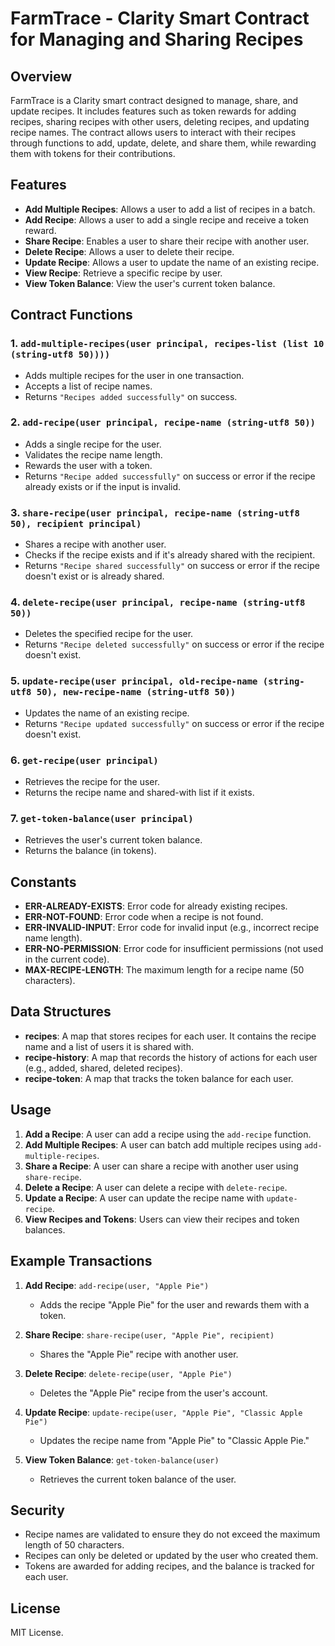 # FarmTrace - Clarity Smart Contract for Managing and Sharing Recipes

## Overview

FarmTrace is a Clarity smart contract designed to manage, share, and update recipes. It includes features such as token rewards for adding recipes, sharing recipes with other users, deleting recipes, and updating recipe names. The contract allows users to interact with their recipes through functions to add, update, delete, and share them, while rewarding them with tokens for their contributions.

## Features

- **Add Multiple Recipes**: Allows a user to add a list of recipes in a batch.
- **Add Recipe**: Allows a user to add a single recipe and receive a token reward.
- **Share Recipe**: Enables a user to share their recipe with another user.
- **Delete Recipe**: Allows a user to delete their recipe.
- **Update Recipe**: Allows a user to update the name of an existing recipe.
- **View Recipe**: Retrieve a specific recipe by user.
- **View Token Balance**: View the user's current token balance.

## Contract Functions

### 1. `add-multiple-recipes(user principal, recipes-list (list 10 (string-utf8 50))))`
   - Adds multiple recipes for the user in one transaction.
   - Accepts a list of recipe names.
   - Returns `"Recipes added successfully"` on success.

### 2. `add-recipe(user principal, recipe-name (string-utf8 50))`
   - Adds a single recipe for the user.
   - Validates the recipe name length.
   - Rewards the user with a token.
   - Returns `"Recipe added successfully"` on success or error if the recipe already exists or if the input is invalid.

### 3. `share-recipe(user principal, recipe-name (string-utf8 50), recipient principal)`
   - Shares a recipe with another user.
   - Checks if the recipe exists and if it's already shared with the recipient.
   - Returns `"Recipe shared successfully"` on success or error if the recipe doesn't exist or is already shared.

### 4. `delete-recipe(user principal, recipe-name (string-utf8 50))`
   - Deletes the specified recipe for the user.
   - Returns `"Recipe deleted successfully"` on success or error if the recipe doesn't exist.

### 5. `update-recipe(user principal, old-recipe-name (string-utf8 50), new-recipe-name (string-utf8 50))`
   - Updates the name of an existing recipe.
   - Returns `"Recipe updated successfully"` on success or error if the recipe doesn't exist.

### 6. `get-recipe(user principal)`
   - Retrieves the recipe for the user.
   - Returns the recipe name and shared-with list if it exists.

### 7. `get-token-balance(user principal)`
   - Retrieves the user's current token balance.
   - Returns the balance (in tokens).

## Constants

- **ERR-ALREADY-EXISTS**: Error code for already existing recipes.
- **ERR-NOT-FOUND**: Error code when a recipe is not found.
- **ERR-INVALID-INPUT**: Error code for invalid input (e.g., incorrect recipe name length).
- **ERR-NO-PERMISSION**: Error code for insufficient permissions (not used in the current code).
- **MAX-RECIPE-LENGTH**: The maximum length for a recipe name (50 characters).

## Data Structures

- **recipes**: A map that stores recipes for each user. It contains the recipe name and a list of users it is shared with.
- **recipe-history**: A map that records the history of actions for each user (e.g., added, shared, deleted recipes).
- **recipe-token**: A map that tracks the token balance for each user.

## Usage

1. **Add a Recipe**: A user can add a recipe using the `add-recipe` function.
2. **Add Multiple Recipes**: A user can batch add multiple recipes using `add-multiple-recipes`.
3. **Share a Recipe**: A user can share a recipe with another user using `share-recipe`.
4. **Delete a Recipe**: A user can delete a recipe with `delete-recipe`.
5. **Update a Recipe**: A user can update the recipe name with `update-recipe`.
6. **View Recipes and Tokens**: Users can view their recipes and token balances.

## Example Transactions

1. **Add Recipe**: `add-recipe(user, "Apple Pie")`
   - Adds the recipe "Apple Pie" for the user and rewards them with a token.

2. **Share Recipe**: `share-recipe(user, "Apple Pie", recipient)`
   - Shares the "Apple Pie" recipe with another user.

3. **Delete Recipe**: `delete-recipe(user, "Apple Pie")`
   - Deletes the "Apple Pie" recipe from the user's account.

4. **Update Recipe**: `update-recipe(user, "Apple Pie", "Classic Apple Pie")`
   - Updates the recipe name from "Apple Pie" to "Classic Apple Pie."

5. **View Token Balance**: `get-token-balance(user)`
   - Retrieves the current token balance of the user.

## Security

- Recipe names are validated to ensure they do not exceed the maximum length of 50 characters.
- Recipes can only be deleted or updated by the user who created them.
- Tokens are awarded for adding recipes, and the balance is tracked for each user.

## License

MIT License.

